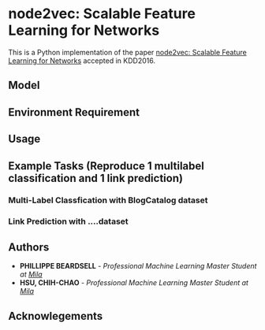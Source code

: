 # node2vec: Scalable Feature Learning for Networks
This is a Python implementation of the paper [node2vec: Scalable Feature Learning for Networks](https://cs.stanford.edu/~jure/pubs/node2vec-kdd16.pdf) accepted in KDD2016.

## Model

## Environment Requirement

## Usage

## Example Tasks (Reproduce 1 multilabel classification and 1 link prediction)

### Multi-Label Classfication with BlogCatalog dataset

### Link Prediction with ....dataset

## Authors
* **PHILLIPPE BEARDSELL** - *Professional Machine Learning Master Student at [Mila](https://mila.quebec/)* 
* **HSU, CHIH-CHAO** - *Professional Machine Learning Master Student at [Mila](https://mila.quebec/)* 

## Acknowlegements
